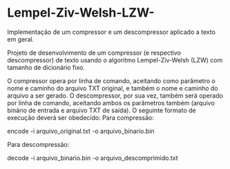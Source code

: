 # Lempel-Ziv-Welsh-LZW-
Implementação de um compressor e um descompressor aplicado a texto em geral.

Projeto de desenvolvimento de um compressor (e respectivo descompressor) de texto usando o
algoritmo Lempel-Ziv-Welsh (LZW) com tamanho de dicionário fixo.

O compressor opera por linha de comando, aceitando como parâmetro o nome e caminho do
arquivo TXT original, e também o nome e caminho do arquivo a ser gerado. O descompressor,
por sua vez, também será operado por linha de comando, aceitando ambos os parâmetros também
(arquivo binário de entrada e arquivo TXT de saída). O seguinte formato de execução deverá ser
obedecido:
Para compressão:

encode -i arquivo_original.txt -o arquivo_binario.bin

Para descompressão:

decode -i arquivo_binario.bin -o arquivo_descomprimido.txt
